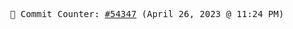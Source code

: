 <p align="center">
    <samp>
        📮 Commit Counter: <a href="https://github.com/Javascript-void0/Javascript-void0/commits/main">#54347</a> (April 26, 2023 @ 11:24 PM)
    </samp>
</p>